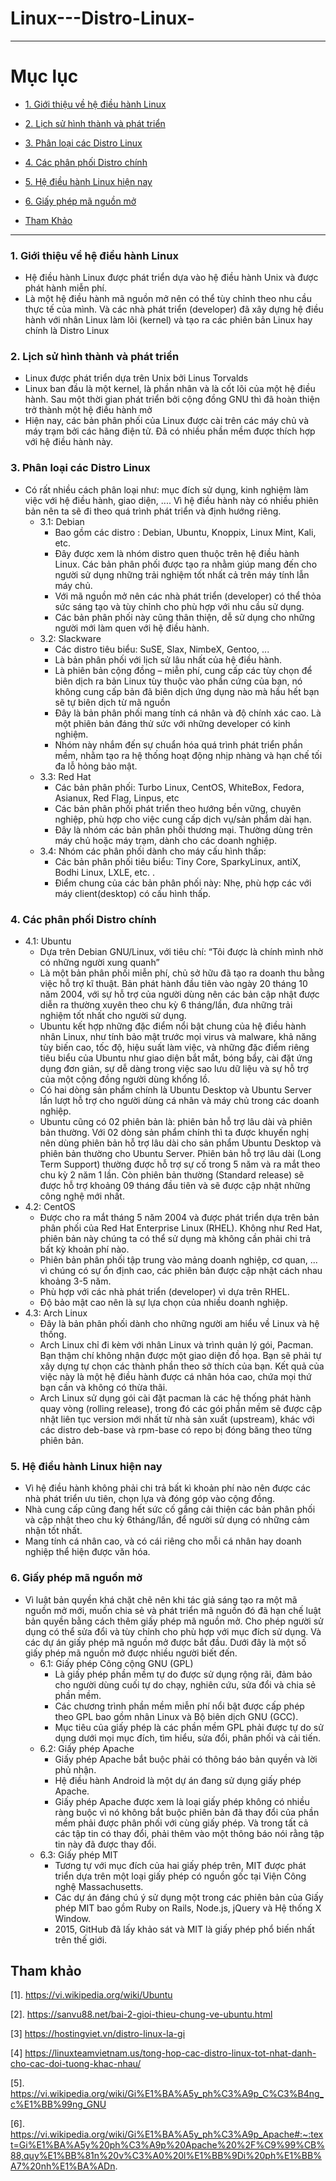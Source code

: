 # Linux---Distro-Linux-

---

# Mục lục
* [1. Giới thiệu về hệ điều hành Linux]( #1 ) 

* [2. Lịch sử hình thành và phát triển](#2)

* [3. Phân loại các Distro Linux](#3)

* [4. Các phân phối Distro chính](#4)

* [5. Hệ điều hành Linux hiện nay](#5)

* [6. Giấy phép mã nguồn mở](#6)

* [Tham Khảo](#tk)

---

<a name = '1'></a>
### 1. Giới thiệu về hệ điều hành Linux
- Hệ điều hành Linux được phát triển dựa vào hệ điều hành Unix và được phát hành miễn phí. 
- Là một hệ điều hành mã nguồn mở nên có thể tùy chỉnh theo nhu cầu thực tế của mình. Và các nhà phát triển (developer) đã xây dựng hệ điều hành với nhân Linux làm lõi (kernel) và tạo ra các phiên bản Linux hay chính là Distro Linux

<a name = '2'></a>
### 2. Lịch sử hình thành và phát triển
- Linux được phát triển dựa trên Unix bởi Linus Torvalds
- Linux ban đầu là một kernel, là phần nhân và là cốt lõi của một hệ điều hành. Sau một thời gian phát triển bởi cộng đồng GNU thì đã hoàn thiện trở thành một hệ điều hành mở
- Hiện nay, các bản phân phối của Linux được cài trên các máy chủ và máy trạm bởi các hãng điện tử. Đã có nhiều phần mềm được thích hợp với hệ điều hành này.

<a name = '3'></a>
### 3. Phân loại các Distro Linux
- Có rất nhiều cách phân loại như: mục đích sử dụng, kinh nghiệm làm việc với hệ điều hành, giao diện, .... Vì hệ điều hành này có nhiều phiên bản nên ta sẽ đi theo quá trình phát triển và định hướng riêng. 
  - 3.1: Debian
     - Bao gồm các distro : Debian, Ubuntu, Knoppix, Linux Mint, Kali, etc.
     - Đây được xem là nhóm distro quen thuộc trên hệ điều hành Linux. Các bản phân phối được tạo ra nhằm giúp mang đến cho người sử dụng những trải nghiệm tốt nhất cả trên máy tính lẫn máy chủ.
     - Với mã nguồn mở nên các nhà phát triển (developer) có thể thỏa sức sáng tạo và tùy chỉnh cho phù hợp với nhu cầu sử dụng. 
     - Các bản phân phối này cũng thân thiện, dễ sử dụng cho những người mới làm quen với hệ điều hành.
   - 3.2: Slackware
      - Các distro tiêu biểu: SuSE, Slax, NimbeX, Gentoo, ...
      - Là bản phân phối với lịch sử lâu nhất của hệ điều hành. 
      - Là phiên bản cộng đồng – miễn phí, cung cấp các tùy chọn để biên dịch ra bản Linux tùy thuộc vào phần cứng của bạn, nó không cung cấp bản đã biên dịch ứng dụng nào mà hầu hết bạn sẽ tự biên dịch từ mã nguồn
      - Đây là bản phân phối mang tính cá nhân và độ chính xác cao. Là một phiên bản đáng thử sức với những developer có kinh nghiệm.
      - Nhóm này nhắm đến sự chuẩn hóa quá trình phát triển phần mềm, nhằm tạo ra hệ thống hoạt động nhịp nhàng và hạn chế tối đa lỗ hỏng bảo mật.
   - 3.3: Red Hat
      -  Các bản phân phối: Turbo Linux, CentOS, WhiteBox, Fedora, Asianux, Red Flag, Linpus, etc
      -  Các bản phân phối phát triển theo hướng bền vững, chuyên nghiệp, phù hợp cho việc cung cấp dịch vụ/sản phẩm dài hạn.
      -  Đây là nhóm các bản phân phối thương mại. Thường dùng trên máy chủ hoặc máy trạm, dành cho các doanh nghiệp. 
   - 3.4: Nhóm các phân phối dành cho máy cấu hình thấp:
      - Các bản phân phối tiêu biểu: Tiny Core, SparkyLinux, antiX, Bodhi Linux, LXLE, etc. .
      - Điểm chung của các bản phân phối này: Nhẹ, phù hợp các với máy client(desktop) có cấu hình thấp.
      
<a name = '4'></a>
### 4. Các phân phối Distro chính
- 4.1: Ubuntu
  - Dựa trên Debian GNU/Linux, với tiêu chí: “Tôi được là chính mình nhờ có những người xung quanh”
  - Là một bản phân phối miễn phí, chủ sở hữu đã tạo ra doanh thu bằng việc hỗ trợ kĩ thuật. Bản phát hành đầu tiên vào ngày 20 tháng 10 năm 2004, với sự hỗ trợ của người dùng nên các bản cập nhật được diễn ra thường xuyên theo chu kỳ 6 tháng/lần, đưa những trải nghiệm tốt nhất cho người sử dụng.
  - Ubuntu kết hợp những đặc điểm nổi bật chung của hệ điều hành nhân Linux, như tính bảo mật trước mọi virus và malware, khả năng tùy biến cao, tốc độ, hiệu suất làm việc, và những đặc điểm riêng tiêu biểu của Ubuntu như giao diện bắt mắt, bóng bẩy, cài đặt ứng dụng đơn giản, sự dễ dàng trong việc sao lưu dữ liệu và sự hỗ trợ của một cộng đồng người dùng khổng lồ.
  - Có hai dòng sản phẩm chính là Ubuntu Desktop và Ubuntu Server lần lượt hỗ trợ cho người dùng cá nhân và máy chủ trong các doanh nghiệp.
  - Ubuntu cũng có 02 phiên bản là: phiên bản hỗ trợ lâu dài và phiên bản thường. Với 02 dòng sản phẩm chính thì ta được khuyến nghị nên dùng phiên bản hỗ trợ lâu dài cho sản phẩm Ubuntu Desktop và phiên bản thường cho Ubuntu Server. Phiên bản hỗ trợ lâu dài (Long Term Support) thường được hỗ trợ sự cố trong 5 năm và ra mắt theo chu kỳ 2 năm 1 lần. Còn phiên bản thường (Standard release) sẽ được hỗ trợ khoảng 09 tháng đầu tiên và sẽ được cập nhật những công nghệ mới nhất.
- 4.2: CentOS
   - Được cho ra mắt tháng 5 năm 2004 và được phát triển dựa trên bản phân phối của Red Hat Enterprise Linux (RHEL). Không như Red Hat, phiên bản này chúng ta có thể sử dụng mà không cần phải chi trả bất kỳ khoản phí nào.
   - Phiên bản phân phối tập trung vào mảng doanh nghiệp, cơ quan, ... vì chúng có sự ổn định cao, các phiên bản được cập nhật cách nhau khoảng 3-5 năm. 
   - Phù hợp với các nhà phát triển (developer) vì dựa trên RHEL.
   - Độ bảo mật cao nên là sự lựa chọn của nhiều doanh nghiệp.
- 4.3: Arch Linux
  - Đây là bản phân phối dành cho những người am hiểu về Linux và hệ thống. 
  - Arch Linux chỉ đi kèm với nhân Linux và trình quản lý gói, Pacman. Bạn thậm chí không nhận được một giao diện đồ họa. Bạn sẽ phải tự xây dựng tự chọn các thành phần theo sở thích của bạn. Kết quả của việc này là một hệ điều hành được cá nhân hóa cao, chứa mọi thứ bạn cần và không có thừa thãi.
  - Arch Linux sử dụng gói cài đặt pacman là các hệ thống phát hành quay vòng (rolling release), trong đó các gói phần mềm sẽ được cập nhật liên tục version mới nhất từ nhà sản xuất (upstream), khác với các distro deb-base và rpm-base có repo bị đóng băng theo từng phiên bản.

<a name = '5'></a>
### 5. Hệ điều hành Linux hiện nay
  - Vì hệ điều hành không phải chi trả bất kì khoản phí nào nên được các nhà phát triển ưu tiên, chọn lựa và đóng góp vào cộng đồng. 
  - Nhà cung cấp cũng đang hết sức cố gắng cải thiện các bản phân phối và cập nhật theo chu kỳ 6tháng/lần, để người sử dụng có những cảm nhận tốt nhất.
  - Mang tính cá nhân cao, và có cái riêng cho mỗi cá nhân hay doanh nghiệp thể hiện được văn hóa. 

<a name = '6'></a>
### 6. Giấy phép mã nguồn mở
- Vì luật bản quyền khá chặt chẽ nên khi tác giả sáng tạo ra một mã nguồn mở mới, muốn chia sẻ và phát triển mã nguồn đó đã hạn chế luật bản quyền bằng cách thêm giấy phép mã nguồn mở. Cho phép người sử dụng có thể sửa đổi và tùy chỉnh cho phù hợp với mục đích sử dụng. Và các dự án giấy phép mã nguồn mở được bắt đầu. Dưới đây là một số giấy phép mã nguồn mở được nhiều người biết đến.
  - 6.1: Giấy phép Công cộng GNU (GPL)
    - Là giấy phép phần mềm tự do được sử dụng rộng rãi, đảm bảo cho người dùng cuối tự do chạy, nghiên cứu, sửa đổi và chia sẻ phần mềm.
    - Các chương trình phần mềm miễn phí nổi bật được cấp phép theo GPL bao gồm nhân Linux và Bộ biên dịch GNU (GCC).
    - Mục tiêu của giấy phép là các phần mềm GPL phải được tự do sử dụng dưới mọi mục đích, tìm hiểu, sửa đổi, phân phối và cải tiến.
  - 6.2: Giấy phép Apache 
    - Giấy phép Apache bắt buộc phải có thông báo bản quyền và lời phủ nhận.
    - Hệ điều hành Android là một dự án đang sử dụng giấy phép Apache.
    - Giấy phép Apache được xem là loại giấy phép không có nhiều ràng buộc vì nó không bắt buộc phiên bản đã thay đổi của phần mềm phải được phân phối với cùng giấy phép. Và trong tất cả các tập tin có thay đổi, phải thêm vào một thông báo nói rằng tập tin này đã được thay đổi.
  - 6.3: Giấy phép MIT
    - Tương tự với mục đích của hai giấy phép trên, MIT được phát triển dựa trên một loại giấy phép có nguồn gốc tại Viện Công nghệ Massachusetts. 
    - Các dự án đáng chú ý sử dụng một trong các phiên bản của Giấy phép MIT bao gồm Ruby on Rails, Node.js, jQuery và Hệ thống X Window.
    - 2015, GitHub đã lấy khảo sát và MIT là giấy phép phổ biến nhất trên thế giới. 

<a name = 'tk'></a>
## Tham khảo
[1]. https://vi.wikipedia.org/wiki/Ubuntu

[2]. https://sanvu88.net/bai-2-gioi-thieu-chung-ve-ubuntu.html

[3] https://hostingviet.vn/distro-linux-la-gi

[4] https://linuxteamvietnam.us/tong-hop-cac-distro-linux-tot-nhat-danh-cho-cac-doi-tuong-khac-nhau/

[5]. https://vi.wikipedia.org/wiki/Gi%E1%BA%A5y_ph%C3%A9p_C%C3%B4ng_c%E1%BB%99ng_GNU

[6]. https://vi.wikipedia.org/wiki/Gi%E1%BA%A5y_ph%C3%A9p_Apache#:~:text=Gi%E1%BA%A5y%20ph%C3%A9p%20Apache%20%2F%C9%99%CB%88,quy%E1%BB%81n%20v%C3%A0%20l%E1%BB%9Di%20ph%E1%BB%A7%20nh%E1%BA%ADn.
